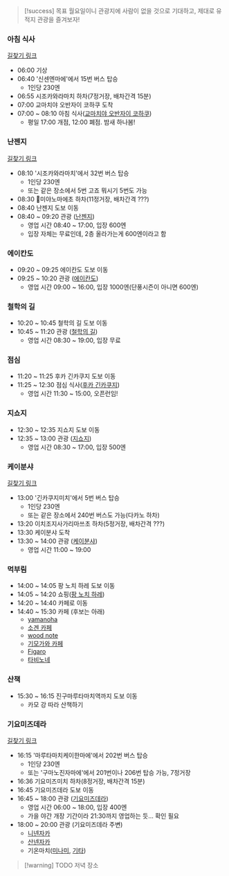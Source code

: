 > [!success] 목표
> 월요일이니 관광지에 사람이 없을 것으로 기대하고, 제대로 유적지 관광을 즐겨보자!
### 아침 식사
[길찾기 링크](https://maps.app.goo.gl/jVauaKchko6i8yCs8)
- 06:00 기상
- 06:40 '신센엔마에'에서 15번 버스 탑승
	- 1인당 230엔
- 06:55 시조카와라마치 하차(7정거장, 배차간격 15분)
- 07:00 교마치야 오반자이 코하쿠 도착
- 07:00 ~ 08:10 아침 식사([교마치야 오반자이 코하쿠](https://www.google.co.kr/maps/place/%EA%B5%90%EB%A7%88%EC%B9%98%EC%95%BC+%EC%98%A4%EB%B0%98%EC%9E%90%EC%9D%B4+%EC%BD%94%ED%95%98%EC%BF%A0/@35.0088194,135.7658741,15.56z/data=!3m1!5s0x60010894bf6227e3:0x88a4eb601acf8b3b!4m10!1m3!11m2!2skewB0rOOSW2wSz7VayM9cg!3e3!3m5!1s0x60010894bf88bc99:0x6ec167ecdb23250d!8m2!3d35.0064882!4d135.7700753!16s%2Fg%2F11fy7ckh45?entry=ttu&g_ep=EgoyMDI0MTEwNS4wIKXMDSoASAFQAw%3D%3D))
	- 평일 17:00 개점, 12:00 폐점. 밤새 하나봄!
### 난젠지
[길찾기 링크](https://maps.app.goo.gl/hrGMbEhSrWeM9mUk9)
- 08:10 '시조카와라마치'에서 32번 버스 탑승
	- 1인당 230엔
	- 또는 같은 장소에서 5번 고죠 뭐시기 5번도 가능
- 08:30 미야노마에초 하차(11정거장, 배차간격 ???)
- 08:40 난젠지 도보 이동
- 08:40 ~ 09:20 관광 ([난젠지](<https://www.google.co.kr/maps/place/%EB%82%9C%EC%A0%A0%EC%A7%80(%EB%82%A8%EC%84%A0%EC%82%AC)/@35.0114138,135.7919092,17z/data=!3m1!4b1!4m6!3m5!1s0x600109217397fbfd:0x38b339a4c7e7004d!8m2!3d35.0114138!4d135.7944841!16zL20vMDM4c2h6?hl=ko&entry=ttu&g_ep=EgoyMDI0MTEwNS4wIKXMDSoASAFQAw%3D%3D>))
	- 영업 시간 08:40 ~ 17:00, 입장 600엔
	- 입장 자체는 무료인데, 2층 올라가는게 600엔이라고 함
### 에이칸도
- 09:20 ~ 09:25 에이칸도 도보 이동
- 09:25 ~ 10:20 관광 ([에이칸도](https://www.google.co.kr/maps/place/%EC%97%90%EC%9D%B4%EC%B9%B8%EB%8F%84/@35.0114138,135.7919092,17z/data=!4m10!1m2!2m1!1z7JeQ7J207Lm464-E!3m6!1s0x60010918b2b38d17:0x1c9705a093b0ad54!8m2!3d35.0145812!4d135.7943607!15sCgzsl5DsnbTsubjrj4RaECIO7JeQ7J20IOy5uCDrj4SSAQ9idWRkaGlzdF90ZW1wbGXgAQA!16s%2Fm%2F0285m65?hl=ko&entry=ttu&g_ep=EgoyMDI0MTEwNS4wIKXMDSoASAFQAw%3D%3D))
	- 영업 시간 09:00 ~ 16:00, 입장 1000엔(단풍시즌이 아니면 600엔)
### 철학의 길
- 10:20 ~ 10:45 철학의 길 도보 이동
- 10:45 ~ 11:20 관광 ([철학의 길](https://www.google.co.kr/maps/place/%EC%B2%A0%ED%95%99%EC%9D%98+%EA%B8%B8/@35.0266193,135.7905861,17z/data=!3m1!4b1!4m6!3m5!1s0x60010908ae94f057:0x917af331a75280f4!8m2!3d35.0266194!4d135.795457!16s%2Fg%2F11n065ssgc?hl=ko&entry=ttu&g_ep=EgoyMDI0MTEwNS4wIKXMDSoASAFQAw%3D%3D))
	- 영업 시간 08:30 ~ 19:00, 입장 무료
### 점심
- 11:20 ~ 11:25 후카 긴카쿠지 도보 이동
- 11:25 ~ 12:30 점심 식사([후카 긴카쿠지](https://www.google.co.kr/maps/place/%ED%9B%84%EC%B9%B4+%EA%B8%B4%EC%B9%B4%EC%BF%A0%EC%A7%80/@35.0277665,135.7942465,17z/data=!3m1!4b1!4m6!3m5!1s0x6001090430e3b1fb:0x6290928826b81fad!8m2!3d35.0277665!4d135.7968214!16s%2Fg%2F12ht0d6lh?hl=ko&entry=ttu&g_ep=EgoyMDI0MTEwNS4wIKXMDSoASAFQAw%3D%3D))
	- 영업 시간 11:30 ~ 15:00, 오픈런임!
### 지쇼지
- 12:30 ~ 12:35 지쇼지 도보 이동
- 12:35 ~ 13:00 관광 ([지쇼지](https://www.google.co.kr/maps/place/%EC%9D%BC%EB%B3%B8+%EA%B5%90%ED%86%A0%EB%B6%80+%EA%B5%90%ED%86%A0%EC%8B%9C+%EC%82%AC%EC%BF%84%EA%B5%AC+%EA%B8%B4%EC%B9%B4%EC%BF%A0%EC%A7%80%EC%B4%88+2+%EC%A7%80%EC%87%BC%EC%A7%80/@35.0277665,135.7942465,17z/data=!4m5!3m4!1s0x600109050b426fe1:0x258aca1ce888abc9!8m2!3d35.0270213!4d135.7982058?hl=ko&entry=ttu&g_ep=EgoyMDI0MTEwNS4wIKXMDSoASAFQAw%3D%3D))
	- 영업 시간 08:30 ~ 17:00, 입장 500엔
### 케이분샤
[길찾기 링크](https://maps.app.goo.gl/AzRJzp7wiRVqdkd26)
- 13:00 '긴카쿠지미치'에서 5번 버스 탑승
	- 1인당 230엔
	- 또는 같은 장소에서 240번 버스도 가능(다카노 하차)
- 13:20 이치조지사가리마쓰초 하차(5정거장, 배차간격 ???)
- 13:30 케이분샤 도착
- 13:30 ~ 14:00 관광 ([케이분샤](https://www.google.co.kr/maps/place/%EC%BC%80%EC%9D%B4%EB%B6%84%EC%83%A4+%EC%9D%B4%EC%B9%98%EC%A1%B0%EC%A7%80%EC%A0%90/@35.0439648,135.7823345,17z/data=!3m1!4b1!4m6!3m5!1s0x600108498ef71153:0x599da6e2b839868c!8m2!3d35.0439648!4d135.7849094!16s%2Fg%2F1ttywn0r?hl=ko&entry=ttu&g_ep=EgoyMDI0MTEwNS4wIKXMDSoASAFQAw%3D%3D))
	- 영업 시간 11:00 ~ 19:00
### 먹부림
- 14:00 ~ 14:05 팡 노치 하레 도보 이동
- 14:05 ~ 14:20 쇼핑([팡 노치 하레](https://www.google.co.kr/maps/place/Pan+nochi+Hare/@35.0440781,135.7843294,17z/data=!3m1!4b1!4m6!3m5!1s0x6001084bb3218b93:0x237e01c31647cb6b!8m2!3d35.0440781!4d135.7869043!16s%2Fg%2F11ckrzvxg5?hl=ko&entry=ttu&g_ep=EgoyMDI0MTEwNS4wIKXMDSoASAFQAw%3D%3D))
- 14:20 ~ 14:40 카페로 이동
- 14:40 ~ 15:30 카페 (후보는 아래)
	- [yamanoha](https://www.google.co.kr/maps/place/Yamanoha/data=!3m1!5s0x6001085aa1e8bcb9:0x63b8f8bd35e139b1!4m6!3m5!1s0x6001085aa21f7e8b:0xd230691b4db4f25b!8m2!3d35.0334014!4d135.7802462!16s%2Fg%2F11_t2g48j?hl=ko&entry=ttu&g_ep=EgoyMDI0MTEwNS4wIKXMDSoASAFQAw%3D%3D)
	- [소겐 카페](https://www.google.co.kr/maps/place/%EC%86%8C%EA%B2%90+%EC%B9%B4%ED%8E%98/@35.0416052,135.7790489,15z/data=!4m19!1m9!2m8!1z7KO867OAIOy5tO2OmA!3m6!1z7KO867OAIOy5tO2OmA!2z7LyA7J2067aE7IOkIOydtOy5mOyhsOyngOygkCDvvJHvvJAgSWNoaWpvamkgSGFyYWl0b25vY2hvLCBTYWt5byBXYXJkLCBLeW90bywgNjA2LTgxODQg7J2867O4!3s0x600108498ef71153:0x599da6e2b839868c!4m2!1d135.7849095!2d35.0439746!3m8!1s0x600109ace1a6e87b:0x823754b9dc69b353!8m2!3d35.0371914!4d135.791476!9m1!1b1!15sCg3so7zrs4Ag7Lm07Y6YWggiBuy5tO2OmJIBBGNhZmXgAQA!16s%2Fg%2F1tjdg2qh?hl=ko&entry=ttu&g_ep=EgoyMDI0MTEwNS4wIKXMDSoASAFQAw%3D%3D)
	- [wood note](https://www.google.co.kr/maps/place/Wood+Note/@35.0442568,135.7838354,16.16z/data=!4m17!1m9!2m8!1z7KO867OAIOy5tO2OmA!3m6!1z7KO867OAIOy5tO2OmA!2z7LyA7J2067aE7IOkIOydtOy5mOyhsOyngOygkCDvvJHvvJAgSWNoaWpvamkgSGFyYWl0b25vY2hvLCBTYWt5byBXYXJkLCBLeW90bywgNjA2LTgxODQg7J2867O4!3s0x600108498ef71153:0x599da6e2b839868c!4m2!1d135.7849095!2d35.0439746!3m6!1s0x6001094beffbf559:0x33424cf2f967b2f2!8m2!3d35.0420635!4d135.7858893!15sCg3so7zrs4Ag7Lm07Y6YWggiBuy5tO2OmJIBC2NvZmZlZV9zaG9w4AEA!16s%2Fg%2F11h4blqyr4?hl=ko&entry=ttu&g_ep=EgoyMDI0MTEwNS4wIKXMDSoASAFQAw%3D%3D)
	- [기모가와 카페](https://www.google.co.kr/maps/place/%EA%B0%80%EB%AA%A8%EA%B0%80%EC%99%80+%EC%B9%B4%ED%8E%98/@35.0347886,135.7553837,14z/data=!3m1!5s0x6001088a97ebc9b5:0x6a903ab13ee3f618!4m19!1m9!2m8!1z7KO867OAIOy5tO2OmA!3m6!1z7KO867OAIOy5tO2OmA!2z7LyA7J2067aE7IOkIOydtOy5mOyhsOyngOygkCDvvJHvvJAgSWNoaWpvamkgSGFyYWl0b25vY2hvLCBTYWt5byBXYXJkLCBLeW90bywgNjA2LTgxODQg7J2867O4!3s0x600108498ef71153:0x599da6e2b839868c!4m2!1d135.7849095!2d35.0439746!3m8!1s0x6001088a97c33c27:0xf11ac4a40b1f8ff!8m2!3d35.0201636!4d135.7697791!9m1!1b1!15sCg3so7zrs4Ag7Lm07Y6YWggiBuy5tO2OmJIBBGNhZmXgAQA!16s%2Fg%2F1thxkzg3?hl=ko&entry=ttu&g_ep=EgoyMDI0MTEwNS4wIKXMDSoASAFQAw%3D%3D)
	- [Figaro](https://www.google.co.kr/maps/place/Figaro/@35.0349821,135.7669868,14.75z/data=!4m19!1m9!2m8!1z7KO867OAIOy5tO2OmA!3m6!1z7KO867OAIOy5tO2OmA!2z7LyA7J2067aE7IOkIOydtOy5mOyhsOyngOygkCDvvJHvvJAgSWNoaWpvamkgSGFyYWl0b25vY2hvLCBTYWt5byBXYXJkLCBLeW90bywgNjA2LTgxODQg7J2867O4!3s0x600108498ef71153:0x599da6e2b839868c!4m2!1d135.7849095!2d35.0439746!3m8!1s0x6001084f08d00001:0x8756bcff0bdf2b12!8m2!3d35.0378326!4d135.7821303!9m1!1b1!15sCg3so7zrs4Ag7Lm07Y6YWggiBuy5tO2OmJIBBGNhZmXgAQA!16s%2Fg%2F11bx1qczhr?hl=ko&entry=ttu&g_ep=EgoyMDI0MTEwNS4wIKXMDSoASAFQAw%3D%3D)
	- [타비노네](https://www.google.co.kr/maps/place/%ED%83%80%EB%B9%84%EB%85%B8%EB%84%A4/@35.0349821,135.7669868,14.75z/data=!4m19!1m9!2m8!1z7KO867OAIOy5tO2OmA!3m6!1z7KO867OAIOy5tO2OmA!2z7LyA7J2067aE7IOkIOydtOy5mOyhsOyngOygkCDvvJHvvJAgSWNoaWpvamkgSGFyYWl0b25vY2hvLCBTYWt5byBXYXJkLCBLeW90bywgNjA2LTgxODQg7J2867O4!3s0x600108498ef71153:0x599da6e2b839868c!4m2!1d135.7849095!2d35.0439746!3m8!1s0x60010852256d16f7:0x87137d9f0c2f8027!8m2!3d35.0354028!4d135.7857325!9m1!1b1!15sCg3so7zrs4Ag7Lm07Y6YWggiBuy5tO2OmJIBBGNhZmXgAQA!16s%2Fg%2F11c7t42rrg?hl=ko&entry=ttu&g_ep=EgoyMDI0MTEwNS4wIKXMDSoASAFQAw%3D%3D)
### 산책
- 15:30 ~ 16:15 진구마루타마치역까지 도보 이동
	- 카모 강 따라 산책하기
### 기요미즈데라
[길찾기 링크](https://maps.app.goo.gl/fqcZ266DoFkQiHcN8)
- 16:15 '마루타마치케이한마에'에서 202번 버스 탑승
	- 1인당 230엔
	- 또는 '구마노진자마에'에서 201번이나 206번 탑승 가능, 7정거장
- 16:36 기요미즈미치 하차(8정거장, 배차간격 15분)
- 16:45 기요미즈데라 도보 이동
- 16:45 ~ 18:00 관광 ([기요미즈데라](https://www.google.co.kr/maps/place/%EA%B8%B0%EC%9A%94%EB%AF%B8%EC%A6%88%EB%8D%B0%EB%9D%BC/@35.0067015,135.7556446,14z/data=!4m6!3m5!1s0x600108d385dcfb07:0x62af658650c434ba!8m2!3d34.9946662!4d135.784661!16zL20vMDJ5bjNn?entry=ttu&g_ep=EgoyMDI0MTEwNi4wIKXMDSoASAFQAw%3D%3D))
	- 영업 시간 06:00 ~ 18:00, 입장 400엔
	- 가을 야간 개장 기간이라 21:30까지 영업하는 듯... 확인 필요
- 18:00 ~ 20:00 관광 (기요미즈데라 주변)
	- [니넨자카](https://www.google.co.kr/maps/place/%EB%8B%88%EB%84%A8%EC%9E%90%EC%B9%B4/@34.999614,135.7593758,14z/data=!4m6!3m5!1s0x600108d018ab0c97:0xe6ae59775061be35!8m2!3d34.9981744!4d135.7808578!16s%2Fg%2F11bw3d1ng5?entry=ttu&g_ep=EgoyMDI0MTEwNi4wIKXMDSoASAFQAw%3D%3D)
	- [산넨자카](https://www.google.co.kr/maps/place/%EC%82%B0%EB%84%A8%EC%9E%90%EC%B9%B4/@34.9973206,135.7709128,15z/data=!4m10!1m2!2m1!1z7IKw64So7J6Q7Lm0!3m6!1s0x60010879a219f8af:0xa3504d2600725c07!8m2!3d34.9966644!4d135.781008!15sCgzsgrDrhKjsnpDsubRaDyIN7IKw64SoIOyekOy5tJIBEnRvdXJpc3RfYXR0cmFjdGlvbuABAA!16s%2Fg%2F122sxfrm?entry=ttu&g_ep=EgoyMDI0MTEwNi4wIKXMDSoASAFQAw%3D%3D)
	- 기온마치([미나미](https://www.google.co.kr/maps/place/%EC%9D%BC%EB%B3%B8+%E3%80%92605-0074+%EA%B5%90%ED%86%A0%EB%B6%80+%EA%B5%90%ED%86%A0%EC%8B%9C+%ED%9E%88%EA%B0%80%EC%8B%9C%EC%95%BC%EB%A7%88%EA%B5%AC+%EA%B8%B0%EC%98%A8%EB%A7%88%EC%B9%98+%EB%AF%B8%EB%82%98%EB%AF%B8%EA%B0%80%EC%99%80/@35.0023366,135.7666003,15z/data=!3m1!4b1!4m6!3m5!1s0x600108c3ed7cdfa9:0x56dc09338e838d5f!8m2!3d35.0026835!4d135.7752039!16s%2Fg%2F1pxymmmnt?entry=ttu&g_ep=EgoyMDI0MTEwNi4wIKXMDSoASAFQAw%3D%3D), [기타](https://www.google.co.kr/maps/place/%EC%9D%BC%EB%B3%B8+%E3%80%92605-0073+%EA%B5%90%ED%86%A0%EB%B6%80+%EA%B5%90%ED%86%A0%EC%8B%9C+%ED%9E%88%EA%B0%80%EC%8B%9C%EC%95%BC%EB%A7%88%EA%B5%AC+%EA%B8%B0%EC%98%A8%EB%A7%88%EC%B9%98+%EA%B8%B0%ED%83%80%EA%B0%80%EC%99%80/@35.0023366,135.7666003,15z/data=!4m6!3m5!1s0x600108c234fda55d:0x8cc8b6894edbe342!8m2!3d35.0041809!4d135.7778706!16s%2Fg%2F1pxy_k6nc?entry=ttu&g_ep=EgoyMDI0MTEwNi4wIKXMDSoASAFQAw%3D%3D))

> [!warning] TODO
> 저녁 장소